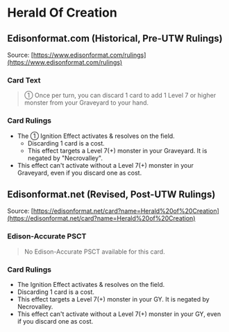 # Herald Of Creation

## Edisonformat.com (Historical, Pre-UTW Rulings)

Source: [https://www.edisonformat.com/rulings](https://www.edisonformat.com/rulings)

### Card Text

> ① Once per turn, you can discard 1 card to add 1 Level 7 or higher monster from your Graveyard to your hand.

### Card Rulings

*   The ① Ignition Effect activates & resolves on the field.
    *   Discarding 1 card is a cost.
    *   This effect targets a Level 7(+) monster in your Graveyard. It is negated by "Necrovalley".
*   This effect can't activate without a Level 7(+) monster in your Graveyard, even if you discard one as cost.

## Edisonformat.net (Revised, Post-UTW Rulings)

Source: [https://edisonformat.net/card?name=Herald%20of%20Creation](https://edisonformat.net/card?name=Herald%20of%20Creation)

### Edison-Accurate PSCT

> No Edison-Accurate PSCT available for this card.

### Card Rulings

*   The Ignition Effect activates & resolves on the field.
*   Discarding 1 card is a cost.
*   This effect targets a Level 7(+) monster in your GY. It is negated by Necrovalley.
*   This effect can't activate without a Level 7(+) monster in your GY, even if you discard one as cost.
            